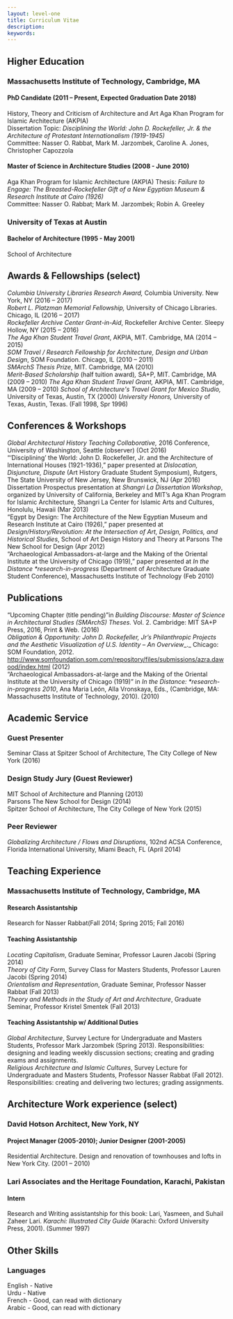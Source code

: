 ```yaml
---
layout: level-one
title: Curriculum Vitae
description:
keywords:
---
```


## Higher Education

### Massachusetts Institute of Technology, Cambridge, MA

#### PhD Candidate (2011 – Present, Expected Graduation Date 2018)
History, Theory and Criticism of Architecture and Art
Aga Khan Program for Islamic Architecture (AKPIA)  
Dissertation Topic: _Disciplining the World: John D. Rockefeller, Jr. &amp; the Architecture of Protestant Internationalism (1919-1945)_  
Committee: Nasser O. Rabbat, Mark M. Jarzombek, Caroline A. Jones, Christopher Capozzola

#### Master of Science in Architecture Studies (2008 - June 2010)  
Aga Khan Program for Islamic Architecture (AKPIA)
Thesis: _Failure to Engage: The Breasted-Rockefeller Gift of a New Egyptian Museum &amp; Research Institute at Cairo (1926)_  
Committee: Nasser O. Rabbat; Mark M. Jarzombek; Robin A. Greeley


### University of Texas at Austin

#### Bachelor of Architecture (1995 - May 2001)  
School of Architecture

## Awards &amp; Fellowships (select)

_Columbia University Libraries Research Award,_ Columbia University. New York, NY (2016 – 2017)  
_Robert L. Platzman Memorial Fellowship,_ University of Chicago Libraries. Chicago, IL (2016 – 2017)  
_Rockefeller Archive Center Grant-in-Aid_, Rockefeller Archive Center. Sleepy Hollow, NY (2015 – 2016)  
_The Aga Khan Student Travel Grant_, AKPIA, MIT. Cambridge, MA (2014 – 2015)  
_SOM Travel / Research Fellowship for Architecture, Design and Urban Design_, SOM Foundation. Chicago, IL (2010 – 2011)  
_SMArchS Thesis Prize_, MIT. Cambridge, MA (2010)  
_Merit-Based Scholarship_ (half tuition award)_,_ SA+P, MIT. Cambridge, MA (2009 – 2010)
_The Aga Khan Student Travel Grant,_ AKPIA, MIT. Cambridge, MA (2009 – 2010)
_School of Architecture&#39;s Travel Grant for Mexico Studio,_ University of Texas, Austin, TX (2000)
_University Honors,_ University of Texas, Austin, Texas. (Fall 1998, Spr 1996)

## Conferences &amp; Workshops
_Global Architectural History Teaching Collaborative,_ 2016 Conference, University of Washington, Seattle (observer) (Oct 2016)  
&ldquo;&lsquo;Disciplining&rsquo; the World: John D. Rockefeller, Jr. and the Architecture of International Houses (1921-1936),&rdquo; paper presented at _Dislocation, Disjuncture, Dispute_ (Art History Graduate Student Symposium), Rutgers, The State University of New Jersey, New Brunswick, NJ (Apr 2016)  
Dissertation Prospectus presentation at _Shangri La Dissertation Workshop_, organized by University of California, Berkeley and MIT&rsquo;s Aga Khan Program for Islamic Architecture, Shangri La Center for Islamic Arts and Cultures, Honolulu, Hawaii (Mar 2013)  
&ldquo;Egypt by Design: The Architecture of the New Egyptian Museum and Research Institute at Cairo (1926),&rdquo; paper presented at _Design/History/Revolution: At the Intersection of Art, Design, Politics, and Historical Studies_, School of Art Design History and Theory at Parsons The New School for Design (Apr 2012)  
&ldquo;Archaeological Ambassadors-at-large and the Making of the Oriental Institute at the University of Chicago (1919),&rdquo; paper presented at _In the Distance \*research-in-progress_ (Department of Architecture Graduate Student Conference), Massachusetts Institute of Technology (Feb 2010)  

## Publications
&ldquo;Upcoming Chapter (title pending)&rdquo;in _Building Discourse: Master of Science in Architectural Studies (SMArchS) Theses._ Vol. 2. Cambridge: MIT SA+P Press, 2016, Print &amp; Web. (2016)  
_Obligation &amp; Opportunity: John D. Rockefeller, Jr&rsquo;s Philanthropic Projects and the Aesthetic Visualization of U.S. Identity_ _– An Overview__._ Chicago: SOM Foundation, 2012. http://www.somfoundation.som.com/repository/files/submissions/azra.dawood/index.html (2012)  
&ldquo;Archaeological Ambassadors-at-large and the Making of the Oriental Institute at the University of Chicago (1919)&rdquo; in _In the Distance: \*research-in-progress 2010_, Ana Maria León, Alla Vronskaya, Eds., (Cambridge, MA: Massachusetts Institute of Technology, 2010). (2010)  

## Academic Service

### Guest Presenter
Seminar Class at Spitzer School of Architecture, The City College of New York (2016)

### Design Study Jury (Guest Reviewer)
MIT School of Architecture and Planning (2013)  
Parsons The New School for Design (2014)  
Spitzer School of Architecture, The City College of New York (2015)

### Peer Reviewer
 _Globalizing Architecture / Flows and Disruptions_, 102nd ACSA Conference, Florida International University, Miami Beach, FL (April 2014)

## Teaching Experience

### Massachusetts Institute of Technology, Cambridge, MA

#### Research Assistantship
Research for Nasser Rabbat(Fall 2014; Spring 2015; Fall 2016)

#### Teaching Assistantship
_Locating Capitalism_, Graduate Seminar, Professor Lauren Jacobi (Spring 2014)  
_Theory of City Form_, Survey Class for Masters Students, Professor Lauren Jacobi (Spring 2014)  
_Orientalism and Representation_, Graduate Seminar, Professor Nasser Rabbat (Fall 2013)  
_Theory and Methods in the Study of Art and Architecture_, Graduate Seminar, Professor Kristel Smentek (Fall 2013)

#### Teaching Assistantship w/ Additional Duties
_Global Architecture_, Survey Lecture for Undergraduate and Masters Students, Professor Mark Jarzombek (Spring 2013). Responsibilities: designing and leading weekly discussion sections; creating and grading exams and assignments.  
_Religious Architecture and Islamic Cultures_, Survey Lecture for Undergraduate and Masters Students, Professor Nasser Rabbat (Fall 2012). Responsibilities: creating and delivering two lectures; grading assignments.

## Architecture Work experience (select)

### David Hotson Architect, New York, NY

#### Project Manager (2005-2010); Junior Designer (2001-2005)
Residential Architecture. Design and renovation of townhouses and lofts in New York City. (2001 – 2010)

### Lari Associates and the Heritage Foundation, Karachi, Pakistan

#### Intern
Research and Writing assistantship for this book: Lari, Yasmeen, and Suhail Zaheer Lari. _Karachi: Illustrated City Guide_ (Karachi: Oxford University Press, 2001). (Summer 1997)

## Other Skills

### Languages
English - Native  
Urdu - Native  
French - Good, can read with dictionary  
Arabic - Good, can read with dictionary  
